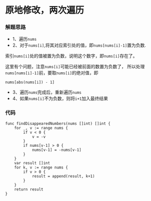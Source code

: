 # 原地修改，两次遍历
### 解题思路
* 1、遍历``nums``
* 2、对于``nums[i]``,将其对应索引处的值，即``nums[nums[i]-1]``置为负数.

索引``nums[i]``处的值被置为负数，说明这个数字，即``nums[i]``存在了。

这里有个问题，注意``nums[i]``可能已经被前面的数置为负数了，
所以处理``nums[nums[i]-1]``前，要取``nums[i]``的绝对值，即
```
nums[abs(nums[i]) - 1]
```

* 3、遍历``nums``完成后，重新遍历``nums``
* 4、如果``nums[i]``不为负数，则将``i+1``加入最终结果

### 代码

```golang
func findDisappearedNumbers(nums []int) []int {
	for _, v := range nums {
		if v < 0 {
			v = -v
		}
		if nums[v-1] > 0 {
			nums[v-1] = -nums[v-1]
		}
	}
	var result []int
	for k, v := range nums {
		if v > 0 {
			result = append(result, k+1)
		}
	}
	return result
}
```